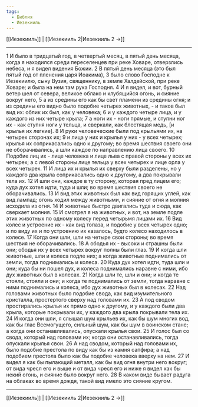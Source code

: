 ```yaml
---
tags:
  - Библия
  - Иезекииль
---
```

[[Иезекииль]] | [[Иезекииль 2|Иезекииль 2 →]]

---
1 И было в тридцатый год, в четвертый месяц, в пятый день месяца, когда я находился среди переселенцев при реке Ховаре, отверзлись небеса, и я видел видения Божии.
2 В пятый день месяца (это был пятый год от пленения царя Иоакима),
3 было слово Господне к Иезекиилю, сыну Вузия, священнику, в земле Халдейской, при реке Ховаре; и была на нем там рука Господня.
4 И я видел, и вот, бурный ветер шел от севера, великое облако и клубящийся огонь, и сияние вокруг него,
5 а из средины его как бы свет пламени из средины огня; и из средины его видно было подобие четырех животных, - и таков был вид их: облик их был, как у человека;
6 и у каждого четыре лица, и у каждого из них четыре крыла;
7 а ноги их - ноги прямые, и ступни ног их - как ступня ноги у тельца, и сверкали, как блестящая медь, [и крылья их легкие].
8 И руки человеческие были под крыльями их, на четырех сторонах их;
9 и лица у них и крылья у них - у всех четырех; крылья их соприкасались одно к другому; во время шествия своего они не оборачивались, а шли каждое по направлению лица своего.
10 Подобие лиц их - лице человека и лице льва с правой стороны у всех их четырех; а с левой стороны лице тельца у всех четырех и лице орла у всех четырех.
11 И лица их и крылья их сверху были разделены, но у каждого два крыла соприкасались одно к другому, а два покрывали тела их.
12 И шли они, каждое в ту сторону, которая пред лицем его; куда дух хотел идти, туда и шли; во время шествия своего не оборачивались.
13 И вид этих животных был как вид горящих углей, как вид лампад; огонь ходил между животными, и сияние от огня и молния исходила из огня.
14 И животные быстро двигались туда и сюда, как сверкает молния.
15 И смотрел я на животных, и вот, на земле подле этих животных по одному колесу перед четырьмя лицами их.
16 Вид колес и устроение их - как вид топаза, и подобие у всех четырех одно; и по виду их и по устроению их казалось, будто колесо находилось в колесе.
17 Когда они шли, шли на четыре свои стороны; во время шествия не оборачивались.
18 А ободья их - высоки и страшны были они; ободья их у всех четырех вокруг полны были глаз.
19 И когда шли животные, шли и колеса подле них; а когда животные поднимались от земли, тогда поднимались и колеса.
20 Куда дух хотел идти, туда шли и они; куда бы ни пошел дух, и колеса поднимались наравне с ними, ибо дух животных был в колесах.
21 Когда шли те, шли и они; и когда те стояли, стояли и они; и когда те поднимались от земли, тогда наравне с ними поднимались и колеса, ибо дух животных был в колесах.
22 Над головами животных было подобие свода, как вид изумительного кристалла, простертого сверху над головами их.
23 А под сводом простирались крылья их прямо одно к другому, и у каждого были два крыла, которые покрывали их, у каждого два крыла покрывали тела их.
24 И когда они шли, я слышал шум крыльев их, как бы шум многих вод, как бы глас Всемогущего, сильный шум, как бы шум в воинском стане; а когда они останавливались, опускали крылья свои.
25 И голос был со свода, который над головами их; когда они останавливались, тогда опускали крылья свои.
26 А над сводом, который над головами их, было подобие престола по виду как бы из камня сапфира; а над подобием престола было как бы подобие человека вверху на нем.
27 И видел я как бы пылающий металл, как бы вид огня внутри него вокруг; от вида чресл его и выше и от вида чресл его и ниже я видел как бы некий огонь, и сияние было вокруг него.
28 В каком виде бывает радуга на облаках во время дождя, такой вид имело это сияние кругом.

---
[[Иезекииль]] | [[Иезекииль 2|Иезекииль 2 →]]